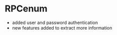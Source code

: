# RPCenum

- added user and password authentication
- new features added to extract more information
